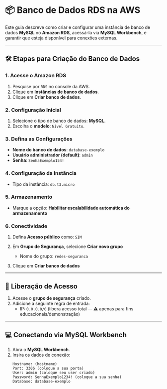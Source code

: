 # 📦 Banco de Dados RDS na AWS

Este guia descreve como criar e configurar uma instância de banco de dados **MySQL** no **Amazon RDS**, acessá-la via **MySQL Workbench**, e garantir que esteja disponível para conexões externas.

---

## 🛠️ Etapas para Criação do Banco de Dados

### 1. Acesse o Amazon RDS

1. Pesquise por `RDS` no console da AWS.
2. Clique em **Instâncias de banco de dados**.
3. Clique em **Criar banco de dados**.

### 2. Configuração Inicial

1. Selecione o tipo de banco de dados: **MySQL**.
2. Escolha o **modelo**: `Nível Gratuito`.

### 3. Defina as Configurações

- **Nome do banco de dados**: `database-exemplo`
- **Usuário administrador (default)**: `admin`
- **Senha**: `SenhaExemplo154!`

### 4. Configuração da Instância

- Tipo da instância: `db.t3.micro`

### 5. Armazenamento

- Marque a opção: **Habilitar escalabilidade automática do armazenamento**

### 6. Conectividade

1. Defina **Acesso público** como: `SIM`
2. Em **Grupo de Segurança**, selecione **Criar novo grupo**
   - Nome do grupo: `redes-seguranca`

3. Clique em **Criar banco de dados**

---

## 🔐 Liberação de Acesso

1. Acesse o **grupo de segurança** criado.
2. Adicione a seguinte regra de entrada:
   - IP: `0.0.0.0/0` (libera acesso total — ⚠️ apenas para fins educacionais/demonstração)

---

## 💻 Conectando via MySQL Workbench

1. Abra o **MySQL Workbench**.
2. Insira os dados de conexão:
   ```
   Hostname: (hostname)
   Port: 3306 (coloque a sua porta)
   User: admin (coloque seu user criado)
   Password: SenhaExemplo1234! (coloque a sua senha)
   Database: database-exemplo 
   ```
   

